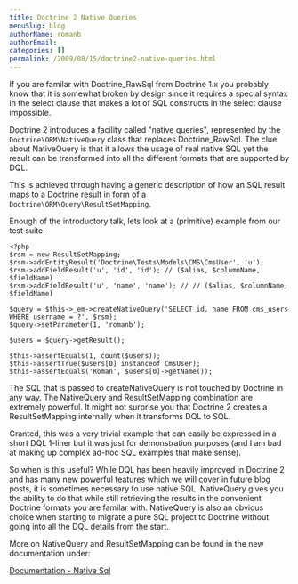 ```yaml
---
title: Doctrine 2 Native Queries
menuSlug: blog
authorName: romanb 
authorEmail: 
categories: []
permalink: /2009/08/15/doctrine2-native-queries.html
---
```

If you are familar with Doctrine\_RawSql from Doctrine 1.x you probably
know that it is somewhat broken by design since it requires a special
syntax in the select clause that makes a lot of SQL constructs in the
select clause impossible.

Doctrine 2 introduces a facility called "native queries", represented by
the `Doctrine\ORM\NativeQuery` class that replaces Doctrine\_RawSql. The
clue about NativeQuery is that it allows the usage of real native SQL
yet the result can be transformed into all the different formats that
are supported by DQL.

This is achieved through having a generic description of how an SQL
result maps to a Doctrine result in form of a
`Doctrine\ORM\Query\ResultSetMapping`.

Enough of the introductory talk, lets look at a (primitive) example from
our test suite:

~~~~ {.sourceCode .php}
<?php
$rsm = new ResultSetMapping;
$rsm->addEntityResult('Doctrine\Tests\Models\CMS\CmsUser', 'u');
$rsm->addFieldResult('u', 'id', 'id'); // ($alias, $columnName, $fieldName)
$rsm->addFieldResult('u', 'name', 'name'); // // ($alias, $columnName, $fieldName)

$query = $this->_em->createNativeQuery('SELECT id, name FROM cms_users WHERE username = ?', $rsm);
$query->setParameter(1, 'romanb');

$users = $query->getResult();

$this->assertEquals(1, count($users));
$this->assertTrue($users[0] instanceof CmsUser);
$this->assertEquals('Roman', $users[0]->getName());
~~~~

The SQL that is passed to createNativeQuery is not touched by Doctrine
in any way. The NativeQuery and ResultSetMapping combination are
extremely powerful. It might not surprise you that Doctrine 2 creates a
ResultSetMapping internally when it transforms DQL to SQL.

Granted, this was a very trivial example that can easily be expressed in
a short DQL 1-liner but it was just for demonstration purposes (and I am
bad at making up complex ad-hoc SQL examples that make sense).

So when is this useful? While DQL has been heavily improved in Doctrine
2 and has many new powerful features which we will cover in future blog
posts, it is sometimes necessary to use native SQL. NativeQuery gives
you the ability to do that while still retrieving the results in the
convenient Doctrine formats you are familar with. NativeQuery is also an
obvious choice when starting to migrate a pure SQL project to Doctrine
without going into all the DQL details from the start.

More on NativeQuery and ResultSetMapping can be found in the new
documentation under:

[Documentation - Native
Sql](http://www.doctrine-project.org/documentation/manual/2_0/en/native-sql)
